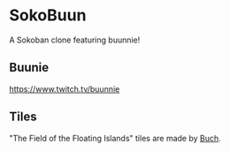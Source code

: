 # SokoBuun

A Sokoban clone featuring buunnie!

## Buunie
https://www.twitch.tv/buunnie

## Tiles
"The Field of the Floating Islands" tiles are made by [Buch](https://opengameart.org/users/buch).
